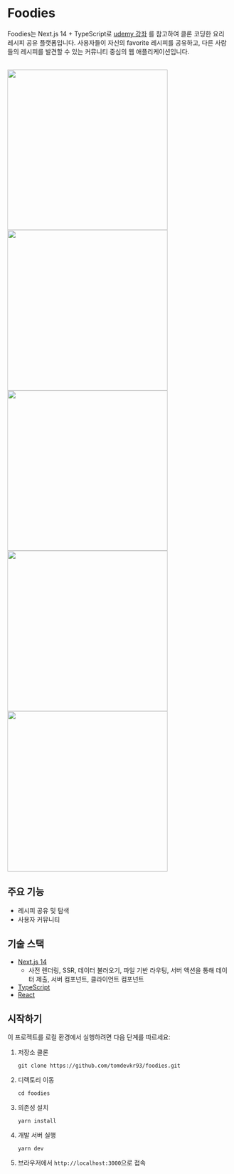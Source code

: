 # Foodies

Foodies는 Next.js 14 + TypeScript로 [udemy 강좌](https://www.udemy.com/course/nextjs-react-incl-two-paths/?couponCode=SKILLS4SALEB) 를 참고하여 클론 코딩한 요리 레시피 공유 플랫폼입니다. 사용자들이 자신의 favorite 레시피를 공유하고, 다른 사람들의 레시피를 발견할 수 있는 커뮤니티 중심의 웹 애플리케이션입니다.<br /><br />

<img src="https://github.com/user-attachments/assets/a541bcc7-6be7-46d5-ac91-75fa8c322663" height="360" />
<img src="https://github.com/user-attachments/assets/0c0a4a0d-ea9d-4fc8-b8f0-e2d0ad2739f4" height="360" />
<img src="https://github.com/user-attachments/assets/2c19821e-bd5d-4cdd-9a8a-c46fc475723b" height="360" />
<img src="https://github.com/user-attachments/assets/ba99b76b-1ed8-4ef1-b8d1-d1ffbe64daf6" height="360" />
<img src="https://github.com/user-attachments/assets/c3e274af-40ea-4672-a3b6-076c352e8ff4" height="360" />


## 주요 기능

- 레시피 공유 및 탐색
- 사용자 커뮤니티

## 기술 스택

- [Next.js 14](https://nextjs.org/)
  - 사전 렌더링, SSR, 데이터 불러오기, 파일 기반 라우팅, 서버 액션을 통해 데이터 제출, 서버 컴포넌트, 클라이언트 컴포넌트 
- [TypeScript](https://www.typescriptlang.org/)
- [React](https://reactjs.org/)

## 시작하기

이 프로젝트를 로컬 환경에서 실행하려면 다음 단계를 따르세요:

1. 저장소 클론

   ```
   git clone https://github.com/tomdevkr93/foodies.git
   ```

2. 디렉토리 이동

   ```
   cd foodies
   ```

3. 의존성 설치

   ```
   yarn install
   ```

4. 개발 서버 실행

   ```
   yarn dev
   ```

5. 브라우저에서 `http://localhost:3000`으로 접속
